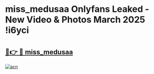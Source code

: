 # miss_medusaa Onlyfans Leaked - New Video & Photos March 2025 !i6yci

# <h2><a href="https://pvog4d.iuczelnia.edu.pl?title=miss_medusaa&ref=i6yci">🔗👉 🔴 miss_medusaa</a></h2>

[![acn](https://github.com/user-attachments/assets/0f9c940e-d8b0-45ae-aac7-cd30a18b3e1c)](https://pvog4d.iuczelnia.edu.pl?title=miss_medusaa&ref=i6yci)

